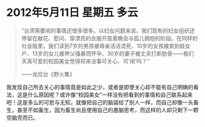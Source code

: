 # 2012年5月11日  星期五  多云

> “台湾需要闹的事情还很多很多。以妇女问题来说，我们现有的妇女组织还停留在献花、慰问、穿漂亮的衣服开慈善晚会与孤儿拥抱的阶段。在同样的社会版里，我们读到7岁的男孩被母亲活活烫死、10岁的女孩被卖到妓女户、13岁的女儿被养父强暴而怀孕、30岁的妻子被丈夫打断肋骨——我们天真可爱的校园美女觉得将来没事可关心、可‘闹’吗？”
>
> ——龙应台《野火集》

我发现自己所去关心的事情竟是如此之少，或者是即使关心却不能有自己明确的看法，这是什么原因呢？或许像“校园美女”一样没有把看到的事情和自己联系起来吧！这是多么的可悲与无知，就像把自己的脑袋给了别人一样，而自己却像一头畜生，甚至不如畜生，因为畜生尚且使用自己的愚脑思考，而这样的人却只剩下一颗空脑壳而已。